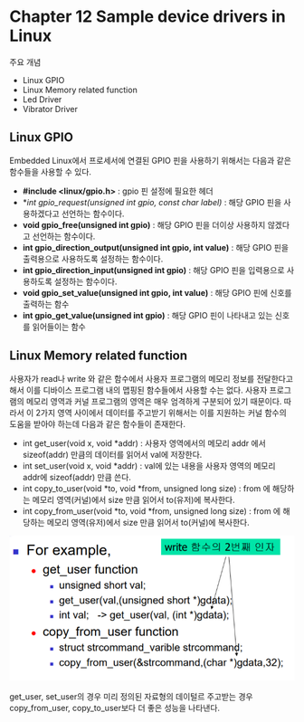 # Chapter 12 Sample device drivers in Linux

주요 개념

- Linux GPIO
- Linux Memory related function
- Led Driver
- Vibrator Driver

## Linux GPIO

Embedded Linux에서 프로세서에 연결된 GPIO 핀을 사용하기 위해서는 다음과 같은 함수들을 사용할 수 있다.

- **#include <linux/gpio.h>** : gpio 핀 설정에 필요한 헤더
- **int gpio_request(unsigned int gpio, const char *label)** : 해당 GPIO 핀을 사용하겠다고 선언하는 함수이다.
- **void gpio_free(unsigned int gpio)** : 해당 GPIO 핀을 더이상 사용하지 않겠다고 선언하는 함수이다.
- **int gpio_direction_output(unsigned int gpio, int value)** : 해당 GPIO 핀을 출력용으로 사용하도록 설정하는 함수이다.
- **int gpio_direction_input(unsigned int gpio)** : 해당 GPIO 핀을 입력용으로 사용하도록 설정하는 함수이다.
- **void gpio_set_value(unsigned int gpio, int value)** : 해당 GPIO 핀에 신호를 출력하는 함수
- **int gpio_get_value(unsigned int gpio)** : 해당 GPIO 핀이 나타내고 있는 신호를 읽어들이는 함수

## Linux Memory related function

사용자가 read나 write 와 같은 함수에서 사용자 프로그램의 메모리 정보를 전달한다고 해서 이를 디바이스 프로그램 내의 맵핑된 함수들에서 사용할 수는 없다. 사용자 프로그램의 메모리 영역과 커널 프로그램의 영역은 매우 엄격하게 구분되어 있기 때문이다. 따라서 이 2가지 영역 사이에서 데이터를 주고받기 위해서는 이를 지원하는 커널 함수의 도움을 받아야 하는데 다음과 같은 함수들이 존재한다.

- int get_user(void x, void *addr) : 사용자 영역에서의 메모리 addr 에서 sizeof(addr) 만큼의 데이터를 읽어서 val에 저장한다.
- int set_user(void x, void *addr) : val에 있는 내용을 사용자 영역의 메모리 addr에 sizeof(addr) 만큼 쓴다.
- int copy_to_user(void *to, void *from, unsigned long size) : from 에 해당하는 메모리 영역(커널)에서 size 만큼 읽어서 to(유저)에 복사한다.
- int copy_from_user(void *to, void *from, unsigned long size) : from 에 해당하는 메모리 영역(유저)에서 size 만큼 읽어서 to(커널)에 복사한다.

![1](image/1.png)

get_user, set_user의 경우 미리 정의된 자료형의 데이털르 주고받는 경우 copy_from_user, copy_to_user보다 더 좋은 성능을 나타낸다.
